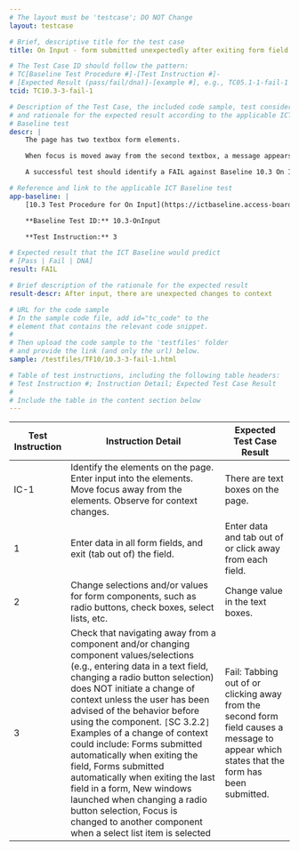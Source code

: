 ```yaml
---
# The layout must be 'testcase'; DO NOT Change
layout: testcase

# Brief, descriptive title for the test case
title: On Input - form submitted unexpectedly after exiting form field

# The Test Case ID should follow the pattern:
# TC[Baseline Test Procedure #]-[Test Instruction #]-
# [Expected Result (pass/fail/dna)]-[example #], e.g., TC05.1-1-fail-1
tcid: TC10.3-3-fail-1

# Description of the Test Case, the included code sample, test considerations,
# and rationale for the expected result according to the applicable ICT
# Baseline test
descr: |
    The page has two textbox form elements.

    When focus is moved away from the second textbox, a message appears saying that the the form has been submitted.

    A successful test should identify a FAIL against Baseline 10.3 On Input.

# Reference and link to the applicable ICT Baseline test
app-baseline: |
    [10.3 Test Procedure for On Input](https://ictbaseline.access-board.gov/10Forms/#103-test-procedure-for-on-input)

    **Baseline Test ID:** 10.3-OnInput

    **Test Instruction:** 3

# Expected result that the ICT Baseline would predict
# [Pass | Fail | DNA]
result: FAIL

# Brief description of the rationale for the expected result
result-descr: After input, there are unexpected changes to context

# URL for the code sample
# In the sample code file, add id="tc_code" to the
# element that contains the relevant code snippet.
#
# Then upload the code sample to the 'testfiles' folder
# and provide the link (and only the url) below.
sample: /testfiles/TF10/10.3-3-fail-1.html

# Table of test instructions, including the following table headers:
# Test Instruction #; Instruction Detail; Expected Test Case Result
#
# Include the table in the content section below
---
```

| Test Instruction | Instruction Detail | Expected Test Case Result |
|------------------|--------------------|---------------------------|
| IC-1 | Identify the elements on the page. Enter input into the elements. Move focus away from the elements. Observe for context changes. | There are text boxes on the page. |
| 1 | Enter data in all form fields, and exit (tab out of) the field. | Enter data and tab out of or click away from each field. |
| 2 | Change selections and/or values for form components, such as radio buttons, check boxes, select lists, etc. | Change value in the text boxes. |
| 3 | Check that navigating away from a component and/or changing component values/selections (e.g., entering data in a text field, changing a radio button selection) does NOT initiate a change of context unless the user has been advised of the behavior before using the component. `[`SC 3.2.2`]` Examples of a change of context could include: Forms submitted automatically when exiting the field, Forms submitted automatically when exiting the last field in a form, New windows launched when changing a radio button selection, Focus is changed to another component when a select list item is selected | Fail: Tabbing out of or clicking away from the second form field causes a message to appear which states that the form has been submitted. |

